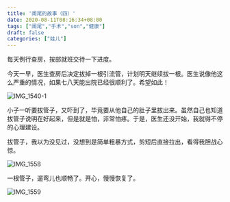 ```yaml
---
title: '阑尾的故事（四）'
date: 2020-08-11T08:16:34+08:00
tags: ["阑尾","手术","son","健康"]
draft: false
categories: ["娃儿"]
---
```

每天例行查房，按部就班交待一下进度。

今天一早，医生查房后决定拔掉一根引流管，计划明天继续拔一根。医生说像他这么严重的情况，如果七八天能出院已经很顺利了。希望如此！

![IMG_1540-1](https://i.loli.net/2020/08/22/wTyWYeCd8miQHjo.png)

小子一听要拔管子，又吓到了，毕竟要从他自己的肚子里拔出来。虽然自己也知道拔管子说明在好起来，但是就是怕，非常怕疼。于是，医生还没开始，我就得不停的心理建设。

拔管子，我以为没见过，没想到是简单粗暴方式，剪短后直接拉出，看得我胆战心惊。

![IMG_1558](https://i.loli.net/2020/08/22/4Ew7hgXWbOudpBe.jpg)

一根管子，遛弯儿也顺畅了。开心，慢慢恢复了。

![IMG_1559](https://i.loli.net/2020/08/22/rtOyxAHadkuS3fg.jpg)